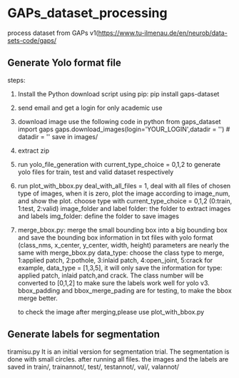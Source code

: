 # GAPs_dataset_processing
process dataset from GAPs v1(https://www.tu-ilmenau.de/en/neurob/data-sets-code/gaps/

## Generate Yolo format file
steps:
1. Install the Python download script using pip:
   pip install gaps-dataset
2. send email and get a login for only academic use
3. download image use the following code in python
   from gaps_dataset import gaps
   gaps.download_images(login='YOUR_LOGIN',datadir = '')  # datadir = '' save in images/
4. extract zip 
5. run yolo_file_generation with current_type_choice = 0,1,2 to generate yolo files for train, test and valid dataset respectively
6. run plot_with_bbox.py
   deal_with_all_files = 1, deal with all files of chosen type of images, when it is zero, plot the image according to image_num, and show the plot.
   choose type with current_type_choice = 0,1,2 (0:train, 1:test, 2:valid)
   image_folder and label folder: the folder to extract images and labels
   img_folder: define the folder to save images
7. merge_bbox.py: merge the small bounding box into a big bounding box and save the bounding box information in txt files with yolo format (class_nms, x_center, y_center, width, height)
   parameters are nearly the same with merge_bbox.py
   data_type: choose the class type to merge, 1:applied patch, 2:pothole, 3:inlaid patch, 4:open_joint, 5:crack
   for example, data_type = [1,3,5], it will only save the information for type: applied patch, inlaid patch,and crack. The class number will be converted to [0,1,2] to make sure the labels work well for yolo v3.
   bbox_padding and bbox_merge_pading are for testing, to make the bbox merge better.

   to check the image after merging,please use plot_with_bbox.py


## Generate labels for segmentation
tiramisu.py
It is an initial version for segmentation trial. The segmentation is done with small circles.
after running all files. the images and the labels are saved in train/, trainannot/, test/, testannot/, val/, valannot/



   



